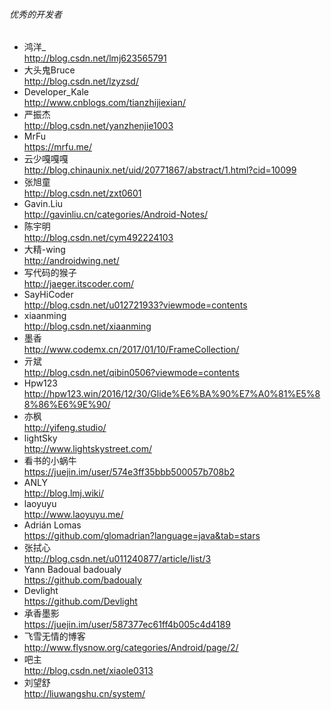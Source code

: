 ###### 优秀的开发者

- 鸿洋_    
http://blog.csdn.net/lmj623565791
- 大头鬼Bruce    
http://blog.csdn.net/lzyzsd/
- Developer_Kale    
http://www.cnblogs.com/tianzhijiexian/
- 严振杰    
http://blog.csdn.net/yanzhenjie1003
- MrFu    
https://mrfu.me/
- 云少嘎嘎嘎    
http://blog.chinaunix.net/uid/20771867/abstract/1.html?cid=10099
- 张旭童    
http://blog.csdn.net/zxt0601
- Gavin.Liu    
http://gavinliu.cn/categories/Android-Notes/
- 陈宇明    
http://blog.csdn.net/cym492224103
- 大精-wing    
http://androidwing.net/
- 写代码的猴子    
http://jaeger.itscoder.com/
- SayHiCoder    
http://blog.csdn.net/u012721933?viewmode=contents
- xiaanming    
http://blog.csdn.net/xiaanming
- 墨香    
http://www.codemx.cn/2017/01/10/FrameCollection/
- 亓斌    
http://blog.csdn.net/qibin0506?viewmode=contents
- Hpw123    
http://hpw123.win/2016/12/30/Glide%E6%BA%90%E7%A0%81%E5%88%86%E6%9E%90/
- 亦枫    
http://yifeng.studio/
- lightSky    
http://www.lightskystreet.com/
- 看书的小蜗牛   
https://juejin.im/user/574e3ff35bbb500057b708b2
- ANLY    
http://blog.lmj.wiki/
- laoyuyu    
http://www.laoyuyu.me/
- Adrián Lomas    
https://github.com/glomadrian?language=java&tab=stars
- 张拭心    
http://blog.csdn.net/u011240877/article/list/3
- Yann Badoual  badoualy    
https://github.com/badoualy
- Devlight    
https://github.com/Devlight
- 承香墨影      
https://juejin.im/user/587377ec61ff4b005c4d4189
- 飞雪无情的博客       
http://www.flysnow.org/categories/Android/page/2/
- 吧主        
http://blog.csdn.net/xiaole0313
- 刘望舒  
http://liuwangshu.cn/system/



